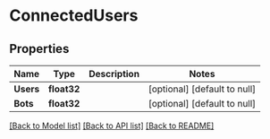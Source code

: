 # ConnectedUsers

## Properties
Name | Type | Description | Notes
------------ | ------------- | ------------- | -------------
**Users** | **float32** |  | [optional] [default to null]
**Bots** | **float32** |  | [optional] [default to null]

[[Back to Model list]](../README.md#documentation-for-models) [[Back to API list]](../README.md#documentation-for-api-endpoints) [[Back to README]](../README.md)


